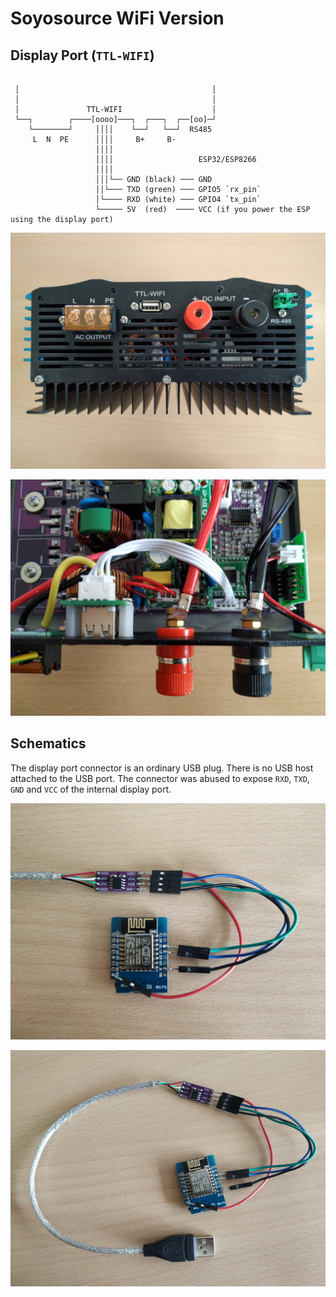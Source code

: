# Soyosource WiFi Version

## Display Port (`TTL-WIFI`)

```

 │                                           │
 │                                           │
 │               TTL-WIFI                    │
 └──┐        ┌────[oooo]───┐  ┌───┐  ┌──[oo]─┘
    └────────┘     ││││    └──┘   └──┘  RS485
     L  N  PE      ││││     B+     B-
                   ││││
                   ││││                   ESP32/ESP8266
                   ││││
                   │││└── GND (black) ─── GND
                   ││└─── TXD (green) ─── GPIO5 `rx_pin`
                   │└──── RXD (white) ─── GPIO4 `tx_pin`
                   └───── 5V  (red)  ──── VCC (if you power the ESP using the display port)
```

![Display port](display-port-ttl-wifi.jpg "Display port labeled as TTL-WIFI")

![Internal connections](internal.jpg "Internal connections")

## Schematics

The display port connector is an ordinary USB plug. There is no USB host attached to the USB port. The connector was abused to expose `RXD`, `TXD`, `GND` and `VCC` of the internal display port.

![Isolated data cable](isolated-data-cable.jpg "Isolated data cable")

![Isolated data cable](isolated-data-cable2.jpg "Isolated data cable")
